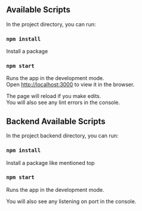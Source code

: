 ## Available Scripts

In the project directory, you can run:

### `npm install`

Install a package

### `npm start`

Runs the app in the development mode.<br />
Open [http://localhost:3000](http://localhost:3000) to view it in the browser.

The page will reload if you make edits.<br />
You will also see any lint errors in the console.

## Backend Available Scripts

In the project backend directory, you can run:

### `npm install`

Install a package like mentioned top

### `npm start`

Runs the app in the development mode.<br />

You will also see any listening on port in the console.

